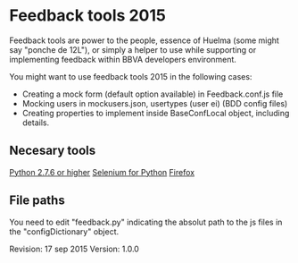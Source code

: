 Feedback tools 2015
===================

Feedback tools are power to the people, essence of Huelma (some might say "ponche de 12L"), or
simply a helper to use while supporting or implementing feedback within BBVA developers environment.


You might want to use feedback tools 2015 in the following cases:

* Creating a mock form (default option available) in Feedback.conf.js file
* Mocking users in mockusers.json, usertypes (user ei) (BDD config files)
* Creating properties to implement inside BaseConfLocal object, including details.

Necesary tools
--------------
[Python 2.7.6 or higher](https://www.python.org/downloads/)
[Selenium for Python](http://www.seleniumhq.org/download/)
[Firefox](https://www.mozilla.org/en-US/firefox/products/)

File paths
----------
You need to edit "feedback.py" indicating the absolut path to the js files in the "configDictionary" object.

Revision: 17 sep 2015
Version: 1.0.0